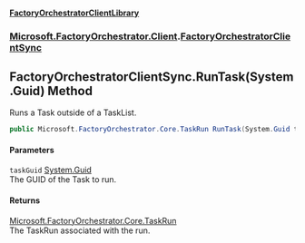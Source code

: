 #### [FactoryOrchestratorClientLibrary](./FactoryOrchestratorClientLibrary.md 'FactoryOrchestratorClientLibrary')
### [Microsoft.FactoryOrchestrator.Client](./Microsoft-FactoryOrchestrator-Client.md 'Microsoft.FactoryOrchestrator.Client').[FactoryOrchestratorClientSync](./Microsoft-FactoryOrchestrator-Client-FactoryOrchestratorClientSync.md 'Microsoft.FactoryOrchestrator.Client.FactoryOrchestratorClientSync')
## FactoryOrchestratorClientSync.RunTask(System.Guid) Method
Runs a Task outside of a TaskList.  
```csharp
public Microsoft.FactoryOrchestrator.Core.TaskRun RunTask(System.Guid taskGuid);
```
#### Parameters
<a name='Microsoft-FactoryOrchestrator-Client-FactoryOrchestratorClientSync-RunTask(System-Guid)-taskGuid'></a>
`taskGuid` [System.Guid](https://docs.microsoft.com/en-us/dotnet/api/System.Guid 'System.Guid')  
The GUID of the Task to run.  
  
#### Returns
[Microsoft.FactoryOrchestrator.Core.TaskRun](https://docs.microsoft.com/en-us/dotnet/api/Microsoft.FactoryOrchestrator.Core.TaskRun 'Microsoft.FactoryOrchestrator.Core.TaskRun')  
The TaskRun associated with the run.  
